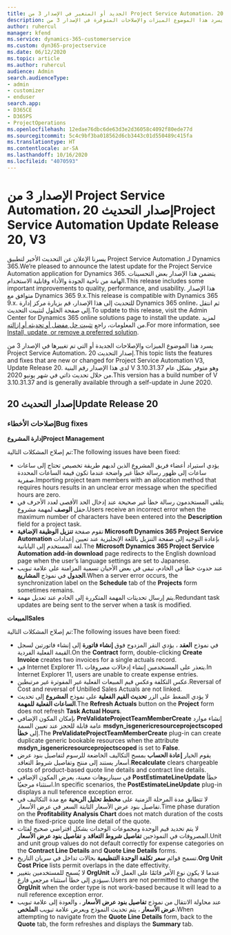 ```yaml
---
title: الجديد أو المتغير في الإصدار 3 من Project Service Automation، إصدار التحديث 20
description: يسرد هذا الموضوع الميزات والإصلاحات المتوفرة في الإصدار 3 من Project Service Automation، إصدار التحديث 20.
author: ruhercul
manager: kfend
ms.service: dynamics-365-customerservice
ms.custom: dyn365-projectservice
ms.date: 06/12/2020
ms.topic: article
ms.author: ruhercul
audience: Admin
search.audienceType:
- admin
- customizer
- enduser
search.app:
- D365CE
- D365PS
- ProjectOperations
ms.openlocfilehash: 12edae76dbc6de63d3e2d36058c4092f80ede77d
ms.sourcegitcommit: 5c4c9bf3ba018562d6cb3443c01d550489c415fa
ms.translationtype: HT
ms.contentlocale: ar-SA
ms.lasthandoff: 10/16/2020
ms.locfileid: "4070593"
---
```

# <a name="project-service-automation-update-release-20-v3"></a><span data-ttu-id="ea977-103">الإصدار 3 من Project Service Automation، إصدار التحديث 20</span><span class="sxs-lookup"><span data-stu-id="ea977-103">Project Service Automation Update Release 20, V3</span></span>

<span data-ttu-id="ea977-104">يسرنا الإعلان عن التحديث الأخير لتطبيق Project Service Automation لـ Dynamics 365.</span><span class="sxs-lookup"><span data-stu-id="ea977-104">We’re pleased to announce the latest update for the Project Service Automation application for Dynamics 365.</span></span> <span data-ttu-id="ea977-105">يتضمن هذا الإصدار بعض التحسينات الهامة من ناحية الجودة والأداء وقابلية الاستخدام.</span><span class="sxs-lookup"><span data-stu-id="ea977-105">This release includes some important improvements to quality, performance, and usability.</span></span> <span data-ttu-id="ea977-106">هذا الإصدار متوافق مع Dynamics 365 9.x.</span><span class="sxs-lookup"><span data-stu-id="ea977-106">This release is compatible with Dynamics 365 9.x.</span></span> <span data-ttu-id="ea977-107">للتحديث إلى هذا الإصدار، قم بزيارة مركز إدارة Dynamics 365 online، ثم انتقل إلى صفحة الحلول لتثبيت التحديث.</span><span class="sxs-lookup"><span data-stu-id="ea977-107">To update to this release, visit the Admin Center for Dynamics 365 online solutions page to install the update.</span></span> <span data-ttu-id="ea977-108">لمزيد من المعلومات، راجع [تثبيت حل مفضل أو تحديثه أو إزالته](https://docs.microsoft.com/power-platform/admin/install-remove-preferred-solution).</span><span class="sxs-lookup"><span data-stu-id="ea977-108">For more information, see [Install, update, or remove a preferred solution](https://docs.microsoft.com/power-platform/admin/install-remove-preferred-solution).</span></span>

<span data-ttu-id="ea977-109">يسرد هذا الموضوع الميزات والإصلاحات الجديدة أو التي تم تغييرها في الإصدار 3 من Project Service Automation، إصدار التحديث 20.</span><span class="sxs-lookup"><span data-stu-id="ea977-109">This topic lists the features and fixes that are new or changed for Project Service Automation V3, Update Release 20.</span></span> <span data-ttu-id="ea977-110">لدى هذا الإصدار رقم البنية V 3.10.31.37 وهو متوفر بشكل عام من خلال تحديث ذاتي في شهر يونيو 2020.</span><span class="sxs-lookup"><span data-stu-id="ea977-110">This version has a build number of V 3.10.31.37 and is generally available through a self-update in June 2020.</span></span>

## <a name="update-release-20"></a><span data-ttu-id="ea977-111">إصدار التحديث 20</span><span class="sxs-lookup"><span data-stu-id="ea977-111">Update Release 20</span></span>

### <a name="bug-fixes"></a><span data-ttu-id="ea977-112">إصلاحات الأخطاء</span><span class="sxs-lookup"><span data-stu-id="ea977-112">Bug fixes</span></span>

<span data-ttu-id="ea977-113">**إدارة المشروع**</span><span class="sxs-lookup"><span data-stu-id="ea977-113">**Project Management**</span></span>

<span data-ttu-id="ea977-114">تم إصلاح المشكلات التالية:</span><span class="sxs-lookup"><span data-stu-id="ea977-114">The following issues have been fixed:</span></span>

- <span data-ttu-id="ea977-115">يؤدي استيراد أعضاء فريق المشروع الذين لديهم طريقة تخصيص تحتاج إلى ساعات ساعات إلى ظهور رسالة خطأ غير واضحة عندما تكون قيمة الساعات المحددة صفرية.</span><span class="sxs-lookup"><span data-stu-id="ea977-115">Importing project team members with an allocation method that requires hours results in an unclear error message when the specified hours are zero.</span></span>
- <span data-ttu-id="ea977-116">يتلقى المستخدمون رسالة خطأ غير صحيحة عند إدخال الحد الأقصى لعدد الأحرف في حقل **الوصف** لمهمة مشروع.</span><span class="sxs-lookup"><span data-stu-id="ea977-116">Users receive an incorrect error when the maximum number of characters have been entered into the **Description** field for a project task.</span></span>
- <span data-ttu-id="ea977-117">تقوم صفحة **تنزيل الوظيفة الإضافية Microsoft Dynamics 365 Project Service Automation** بإعادة التوجيه إلى صفحة التنزيل باللغة الإنجليزية عند تعيين إعدادات لغة المستخدم إلى اليابانية.</span><span class="sxs-lookup"><span data-stu-id="ea977-117">The **Microsoft Dynamics 365 Project Service Automation add-in download** page redirects to the English download page when the user’s language settings are set to Japanese.</span></span>
- <span data-ttu-id="ea977-118">عند حدوث خطأ في الخادم، تبقى في بعض الأحيان تسمية المزامنة على علامة تبويب **الجدول** في نموذج **المشاريع**.</span><span class="sxs-lookup"><span data-stu-id="ea977-118">When a server error occurs, the synchronization label on the **Schedule** tab of the **Projects** form sometimes remains.</span></span>
- <span data-ttu-id="ea977-119">يتم إرسال تحديثات المهمة المتكررة إلى الخادم عند تعديل مهمة.</span><span class="sxs-lookup"><span data-stu-id="ea977-119">Redundant task updates are being sent to the server when a task is modified.</span></span>

<span data-ttu-id="ea977-120">**المبيعات**</span><span class="sxs-lookup"><span data-stu-id="ea977-120">**Sales**</span></span>

<span data-ttu-id="ea977-121">تم إصلاح المشكلات التالية:</span><span class="sxs-lookup"><span data-stu-id="ea977-121">The following issues have been fixed:</span></span>

- <span data-ttu-id="ea977-122">في نموذج **العقد** ، يؤدي النقر المزدوج فوق **إنشاء فاتورة** إلى إنشاء فاتورتين لسجل القيمة الفعلية الفردية.</span><span class="sxs-lookup"><span data-stu-id="ea977-122">On the **Contract** form, double-clicking **Create Invoice** creates two invoices for a single actuals record.</span></span>
- <span data-ttu-id="ea977-123">في Internet Explorer 11، يتعذر على المستخدمين إنشاء إدخالات مصروفات.</span><span class="sxs-lookup"><span data-stu-id="ea977-123">In Internet Explorer 11, users are unable to create expense entries.</span></span>
- <span data-ttu-id="ea977-124">عكس التكلفة وعكس قيم المبيعات الفعلية غير المفوترة غير مرتبطين.</span><span class="sxs-lookup"><span data-stu-id="ea977-124">Reversal of Cost and reversal of Unbilled Sales Actuals are not linked.</span></span>
- <span data-ttu-id="ea977-125">لا يؤدي الضغط على الزر **تحديث القيم الفعلية** على نموذج **المشروع** إلى تحديث **الساعات الفعلية‬ للمهمة**.</span><span class="sxs-lookup"><span data-stu-id="ea977-125">The **Refresh Actuals** button on the **Project** form does not refresh **Task Actual Hours**.</span></span>
- <span data-ttu-id="ea977-126">بإمكان المكون الإضافي **PreValidateProjectTeamMemberCreate** إنشاء موارد عامة قابلة للحجز عند تعيين السمة **msdyn_isgenericresourceprojectscoped** إلى **خطأ**.</span><span class="sxs-lookup"><span data-stu-id="ea977-126">The **PreValidateProjectTeamMemberCreate** plug-in can create duplicate generic bookable resources when the attribute **msdyn_isgenericresourceprojectscoped** is set to **False**.</span></span>
- <span data-ttu-id="ea977-127">يقوم الخيار **إعادة الحساب** بمسح التكاليف الخاضعة للرسوم لتفاصيل بنود عرض أسعار يستند إلى منتج وتفاصيل شروط التعاقد.</span><span class="sxs-lookup"><span data-stu-id="ea977-127">**Recalculate** clears chargeable costs of product-based quote line details and contract line details.</span></span>
- <span data-ttu-id="ea977-128">في سيناريوهات معينة، يعرض المكون الإضافي **PostEstimateLineUpdate** خطأ استثناء مرجعيُا.</span><span class="sxs-lookup"><span data-stu-id="ea977-128">In specific scenarios, the **PostEstimateLineUpdate** plug-in displays a null teference exception error.</span></span>
- <span data-ttu-id="ea977-129">لا تتطابق مدة المرحلة الزمنية على **مخطط تحليل الربحية** مع مدة التكاليف في تفاصيل بنود عرض الأسعار الثابتة السعر في عرض الأسعار.</span><span class="sxs-lookup"><span data-stu-id="ea977-129">Time phase duration on the **Profitability Analysis Chart** does not match duration of the costs in the fixed-price quote line detail of the quote.</span></span>
- <span data-ttu-id="ea977-130">لا يتم تحديد قيم الوحدة ومجموعات الوحدات بشكل افتراضي صحيح لفئات المصروفات في النموذجين **تفاصيل شروط التعاقد** و **تفاصيل بنود عرض الأسعار**.</span><span class="sxs-lookup"><span data-stu-id="ea977-130">Unit and unit group values do not default correctly for expense categories on the **Contract Line Details** and **Quote Line Details** forms.</span></span>
- <span data-ttu-id="ea977-131">تسمح قوائم **سعر تكلفة الوحدة التنظيمية** بحالات تداخل في سريان التاريخ.‬</span><span class="sxs-lookup"><span data-stu-id="ea977-131">**Org Unit Cost Price** lists permit overlaps in the date effectivity.</span></span>
- <span data-ttu-id="ea977-132">لا يُسمح للمستخدمين بتغيير **OrgUnit** عندما لا يكون نوع الأمر قائمًا على العمل لأنه سيؤدي إلى خطأ استثناء مرجعي فارغ.</span><span class="sxs-lookup"><span data-stu-id="ea977-132">Users are not permitted to change the **OrgUnit** when the order type is not work-based because it will lead to a null reference exception error.</span></span>
- <span data-ttu-id="ea977-133">عند محاولة الانتقال من نموذج **تفاصيل بنود عرض الأسعار** ، والعودة إلى علامة تبويب **عرض الأسعار** ، يتم تحديث النموذج ويعرض علامة تبويب **الملخص**.</span><span class="sxs-lookup"><span data-stu-id="ea977-133">When attempting to navigate from the **Quote Line Details** form, back to the **Quote** tab, the form refreshes and displays the **Summary** tab.</span></span>
